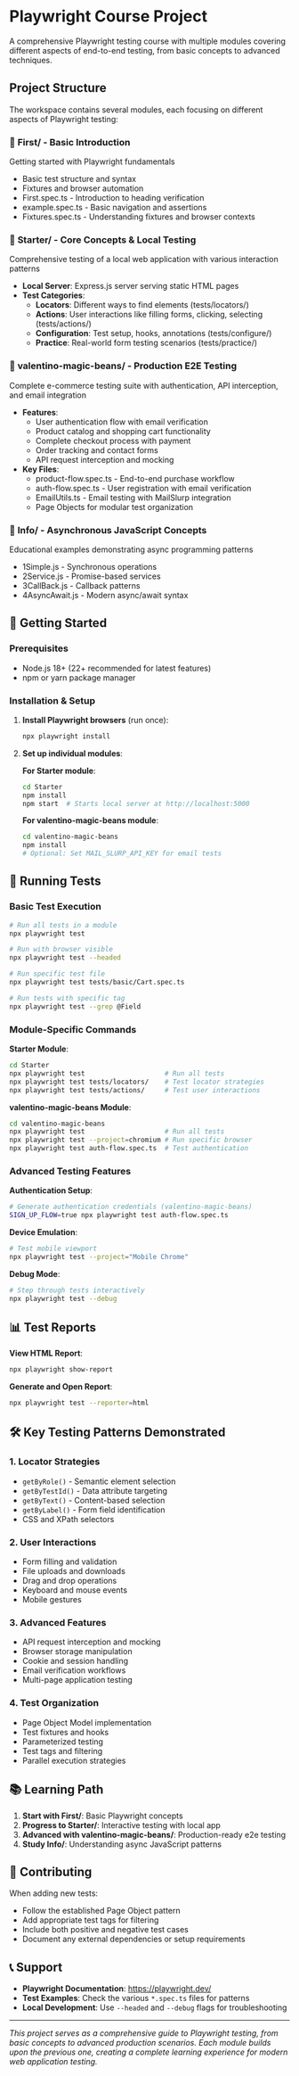# Playwright Course Project

A comprehensive Playwright testing course with multiple modules covering different aspects of end-to-end testing, from basic concepts to advanced techniques. 

## Project Structure

The workspace contains several modules, each focusing on different aspects of Playwright testing:

### 📁 **First/** - Basic Introduction
Getting started with Playwright fundamentals
- Basic test structure and syntax
- Fixtures and browser automation
- First.spec.ts - Introduction to heading verification
- example.spec.ts - Basic navigation and assertions
- Fixtures.spec.ts - Understanding fixtures and browser contexts

### 📁 **Starter/** - Core Concepts & Local Testing
Comprehensive testing of a local web application with various interaction patterns
- **Local Server**: Express.js server serving static HTML pages
- **Test Categories**:
  - **Locators**: Different ways to find elements (tests/locators/)
  - **Actions**: User interactions like filling forms, clicking, selecting (tests/actions/)
  - **Configuration**: Test setup, hooks, annotations (tests/configure/)
  - **Practice**: Real-world form testing scenarios (tests/practice/)

### 📁 **valentino-magic-beans/** - Production E2E Testing
Complete e-commerce testing suite with authentication, API interception, and email integration
- **Features**:
  - User authentication flow with email verification
  - Product catalog and shopping cart functionality  
  - Complete checkout process with payment
  - Order tracking and contact forms
  - API request interception and mocking
- **Key Files**:
  - product-flow.spec.ts - End-to-end purchase workflow
  - auth-flow.spec.ts - User registration with email verification
  - EmailUtils.ts - Email testing with MailSlurp integration
  - Page Objects for modular test organization

### 📁 **Info/** - Asynchronous JavaScript Concepts
Educational examples demonstrating async programming patterns
- 1Simple.js - Synchronous operations
- 2Service.js - Promise-based services
- 3CallBack.js - Callback patterns  
- 4AsyncAwait.js - Modern async/await syntax

## 🚀 Getting Started

### Prerequisites
- Node.js 18+ (22+ recommended for latest features)
- npm or yarn package manager

### Installation & Setup

1. **Install Playwright browsers** (run once):
   ```bash
   npx playwright install
   ```

2. **Set up individual modules**:

   **For Starter module**:
   ```bash
   cd Starter
   npm install
   npm start  # Starts local server at http://localhost:5000
   ```

   **For valentino-magic-beans module**:
   ```bash
   cd valentino-magic-beans
   npm install
   # Optional: Set MAIL_SLURP_API_KEY for email tests
   ```

## 🧪 Running Tests

### Basic Test Execution
```bash
# Run all tests in a module
npx playwright test

# Run with browser visible
npx playwright test --headed

# Run specific test file
npx playwright test tests/basic/Cart.spec.ts

# Run tests with specific tag
npx playwright test --grep @Field
```

### Module-Specific Commands

**Starter Module**:
```bash
cd Starter
npx playwright test                    # Run all tests
npx playwright test tests/locators/    # Test locator strategies
npx playwright test tests/actions/     # Test user interactions
```

**valentino-magic-beans Module**:
```bash
cd valentino-magic-beans
npx playwright test                    # Run all tests
npx playwright test --project=chromium # Run specific browser
npx playwright test auth-flow.spec.ts  # Test authentication
```

### Advanced Testing Features

**Authentication Setup**:
```bash
# Generate authentication credentials (valentino-magic-beans)
SIGN_UP_FLOW=true npx playwright test auth-flow.spec.ts
```

**Device Emulation**:
```bash
# Test mobile viewport
npx playwright test --project="Mobile Chrome"
```

**Debug Mode**:
```bash
# Step through tests interactively
npx playwright test --debug
```

## 📊 Test Reports

**View HTML Report**:
```bash
npx playwright show-report
```

**Generate and Open Report**:
```bash
npx playwright test --reporter=html
```

## 🛠️ Key Testing Patterns Demonstrated

### 1. **Locator Strategies**
- `getByRole()` - Semantic element selection
- `getByTestId()` - Data attribute targeting  
- `getByText()` - Content-based selection
- `getByLabel()` - Form field identification
- CSS and XPath selectors

### 2. **User Interactions**
- Form filling and validation
- File uploads and downloads
- Drag and drop operations
- Keyboard and mouse events
- Mobile gestures

### 3. **Advanced Features**
- API request interception and mocking
- Browser storage manipulation
- Cookie and session handling
- Email verification workflows
- Multi-page application testing

### 4. **Test Organization**
- Page Object Model implementation
- Test fixtures and hooks
- Parameterized testing
- Test tags and filtering
- Parallel execution strategies

## 📚 Learning Path

1. **Start with First/**: Basic Playwright concepts
2. **Progress to Starter/**: Interactive testing with local app  
3. **Advanced with valentino-magic-beans/**: Production-ready e2e testing
4. **Study Info/**: Understanding async JavaScript patterns

## 🤝 Contributing

When adding new tests:
- Follow the established Page Object pattern
- Add appropriate test tags for filtering
- Include both positive and negative test cases
- Document any external dependencies or setup requirements

## 📞 Support

- **Playwright Documentation**: https://playwright.dev/
- **Test Examples**: Check the various `*.spec.ts` files for patterns
- **Local Development**: Use `--headed` and `--debug` flags for troubleshooting

---

*This project serves as a comprehensive guide to Playwright testing, from basic concepts to advanced production scenarios. Each module builds upon the previous one, creating a complete learning experience for modern web application testing.*